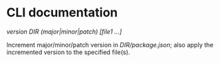 # CLI documentation

*version DIR (major|minor|patch) [file1 ...]*

Increment major/minor/patch version in *DIR/package.json*; also apply the incremented version to the specified file(s).
